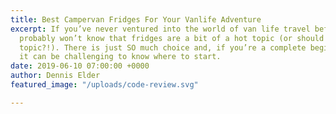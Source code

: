 ```yaml
---
title: Best Campervan Fridges For Your Vanlife Adventure
excerpt: If you’ve never ventured into the world of van life travel before then, you
  probably won’t know that fridges are a bit of a hot topic (or should I say cold
  topic?!). There is just SO much choice and, if you’re a complete beginner, then
  it can be challenging to know where to start.
date: 2019-06-10 07:00:00 +0000
author: Dennis Elder
featured_image: "/uploads/code-review.svg"

---
```

